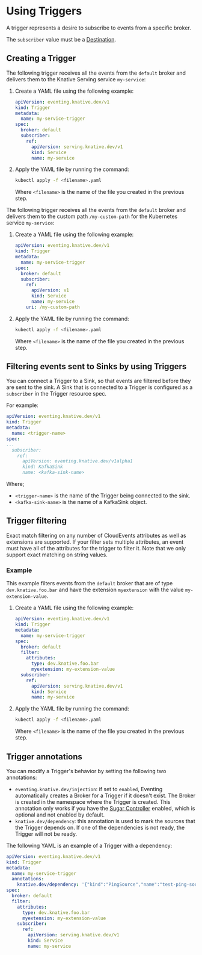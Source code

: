 # Using Triggers

A trigger represents a desire to subscribe to events from a specific broker.

The `subscriber` value must be a [Destination](https://pkg.go.dev/knative.dev/pkg/apis/duck/v1#Destination).

## Creating a Trigger

The following trigger receives all the events from the `default` broker and
delivers them to the Knative Serving service `my-service`:

1. Create a YAML file using the following example:

    ```yaml
    apiVersion: eventing.knative.dev/v1
    kind: Trigger
    metadata:
      name: my-service-trigger
    spec:
      broker: default
      subscriber:
        ref:
          apiVersion: serving.knative.dev/v1
          kind: Service
          name: my-service
    ```

1. Apply the YAML file by running the command:

    ```bash
    kubectl apply -f <filename>.yaml
    ```
    Where `<filename>` is the name of the file you created in the previous step.


The following trigger receives all the events from the `default` broker and
delivers them to the custom path `/my-custom-path` for the Kubernetes service `my-service`:

1. Create a YAML file using the following example:

    ```yaml
    apiVersion: eventing.knative.dev/v1
    kind: Trigger
    metadata:
      name: my-service-trigger
    spec:
      broker: default
      subscriber:
        ref:
          apiVersion: v1
          kind: Service
          name: my-service
        uri: /my-custom-path
    ```

1. Apply the YAML file by running the command:

    ```bash
    kubectl apply -f <filename>.yaml
    ```
    Where `<filename>` is the name of the file you created in the previous step.

## Filtering events sent to Sinks by using Triggers

You can connect a Trigger to a Sink, so that events are filtered before they are sent to the sink. A Sink that is connected to a Trigger is configured as a `subscriber` in the Trigger resource spec.

For example:

```yaml
apiVersion: eventing.knative.dev/v1
kind: Trigger
metadata:
  name: <trigger-name>
spec:
...
  subscriber:
    ref:
      apiVersion: eventing.knative.dev/v1alpha1
      kind: KafkaSink
      name: <kafka-sink-name>
```

Where;

- `<trigger-name>` is the name of the Trigger being connected to the sink.
- `<kafka-sink-name>` is the name of a KafkaSink object.

## Trigger filtering

Exact match filtering on any number of CloudEvents attributes as well as
extensions are supported. If your filter sets multiple attributes, an event must
have all of the attributes for the trigger to filter it. Note that we only
support exact matching on string values.

### Example

This example filters events from the `default` broker that are of type
`dev.knative.foo.bar` and have the extension `myextension` with the value
`my-extension-value`.

1. Create a YAML file using the following example:

    ```yaml
    apiVersion: eventing.knative.dev/v1
    kind: Trigger
    metadata:
      name: my-service-trigger
    spec:
      broker: default
      filter:
        attributes:
          type: dev.knative.foo.bar
          myextension: my-extension-value
      subscriber:
        ref:
          apiVersion: serving.knative.dev/v1
          kind: Service
          name: my-service
    ```

1. Apply the YAML file by running the command:

    ```bash
    kubectl apply -f <filename>.yaml
    ```
    Where `<filename>` is the name of the file you created in the previous step.

## Trigger annotations

You can modify a Trigger's behavior by setting the following two annotations:

- `eventing.knative.dev/injection`: if set to `enabled`, Eventing automatically creates a Broker for a Trigger if it doesn't exist. The Broker is created in the namespace where the Trigger is created. This annotation only works if you have the [Sugar Controller](../sugar/README.md) enabled, which is optional and not enabled by default.
- `knative.dev/dependency`: this annotation is used to mark the sources that the Trigger depends on. If one of the dependencies is not ready, the Trigger will not be ready.

The following YAML is an example of a Trigger with a dependency:
```yaml
apiVersion: eventing.knative.dev/v1
kind: Trigger
metadata:
  name: my-service-trigger
  annotations:
    knative.dev/dependency: '{"kind":"PingSource","name":"test-ping-source","apiVersion":"sources.knative.dev/v1"}'
spec:
  broker: default
  filter:
    attributes:
      type: dev.knative.foo.bar
      myextension: my-extension-value
    subscriber:
      ref:
        apiVersion: serving.knative.dev/v1
        kind: Service
        name: my-service
```
